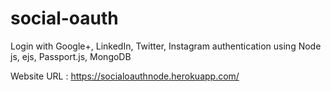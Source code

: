 # social-oauth
Login with Google+, LinkedIn, Twitter, Instagram authentication using Node js, ejs, Passport.js, MongoDB

Website URL : https://socialoauthnode.herokuapp.com/
